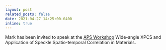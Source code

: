 ```yaml
---
layout: post
related_posts: false
date: 2021-04-27 14:25:00-0400
inline: true
---
```


Mark has been invited to speak at the [APS Workshop](https://web.cvent.com/event/8c8ec077-2529-4c17-a9a4-f228ae2d8e98/websitePage:b724135f-44dc-4d12-a342-3e18040cff67) Wide-angle XPCS and Application of Speckle Spatio-temporal Correlation in Materials.
